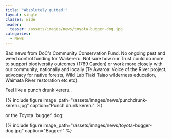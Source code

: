```yaml
---
title: "Absolutely gutted!"
layout: single
classes: wide
header:
  teaser: /assets/images/news/toyota-bugger-dog.jpg
categories:
  - News
---
```


Bad news from DoC's Community Conservation Fund. No ongoing pest and weed control funding for Waikereru.  Not sure how our Trust could do more to support biodiversity outcomes (1769 Garden) or work more closely with our community, nationally and locally (Te Awaroa: Voice of the River project, advocacy for native forests, Wild Lab Tiaki Taiao wilderness education, Waimata River restoration etc etc).

Feel like a punch drunk kereru..

{% include figure image_path="/assets/images/news/punchdrunk-kereru.jpg" caption="Punch drunk kereru" %}

or the Toyota 'bugger' dog:

{% include figure image_path="/assets/images/news/toyota-bugger-dog.jpg" caption="Bugger!" %}
